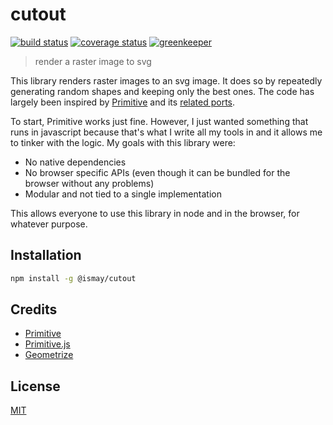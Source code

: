 # cutout

[![build status][build-badge]][build-url]
[![coverage status][coverage-badge]][coverage-url]
[![greenkeeper][greenkeeper-badge]][greenkeeper-url]

> render a raster image to svg

This library renders raster images to an svg image. It does so by repeatedly generating random shapes and keeping only the best ones. The code has largely been inspired by [Primitive](https://github.com/fogleman/primitive) and its [related ports](#credits).

To start, Primitive works just fine. However, I just wanted something that runs in javascript because that's what I write all my tools in and it allows me to tinker with the logic. My goals with this library were:

- No native dependencies
- No browser specific APIs (even though it can be bundled for the browser without any problems)
- Modular and not tied to a single implementation

This allows everyone to use this library in node and in the browser, for whatever purpose.

## Installation

```bash
npm install -g @ismay/cutout
```

## Credits

- [Primitive](https://github.com/fogleman/primitive)
- [Primitive.js](https://github.com/ondras/primitive.js)
- [Geometrize](https://github.com/Tw1ddle/geometrize-haxe)

## License

[MIT](http://ismay.mit-license.org/)

[build-badge]: https://travis-ci.org/ismay/cutout.svg?branch=master
[build-url]: https://travis-ci.org/ismay/cutout
[greenkeeper-badge]: https://badges.greenkeeper.io/ismay/cutout.svg
[greenkeeper-url]: https://greenkeeper.io/
[coverage-badge]: https://coveralls.io/repos/github/ismay/cutout/badge.svg?branch=master
[coverage-url]: https://coveralls.io/github/ismay/cutout?branch=master
